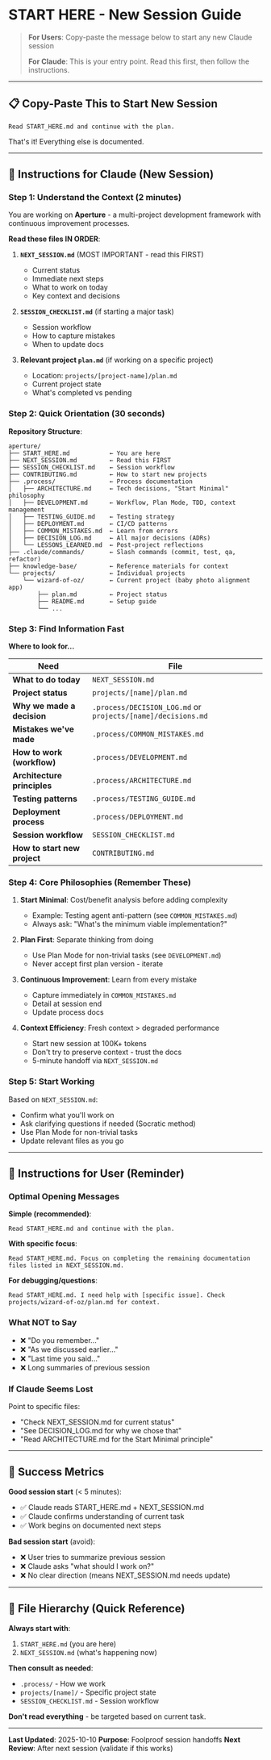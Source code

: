 # START HERE - New Session Guide

> **For Users**: Copy-paste the message below to start any new Claude session
>
> **For Claude**: This is your entry point. Read this first, then follow the instructions.

---

## 📋 Copy-Paste This to Start New Session

```
Read START_HERE.md and continue with the plan.
```

That's it! Everything else is documented.

---

## 🤖 Instructions for Claude (New Session)

### Step 1: Understand the Context (2 minutes)

You are working on **Aperture** - a multi-project development framework with continuous improvement processes.

**Read these files IN ORDER**:

1. **`NEXT_SESSION.md`** (MOST IMPORTANT - read this FIRST)
   - Current status
   - Immediate next steps
   - What to work on today
   - Key context and decisions

2. **`SESSION_CHECKLIST.md`** (if starting a major task)
   - Session workflow
   - How to capture mistakes
   - When to update docs

3. **Relevant project `plan.md`** (if working on a specific project)
   - Location: `projects/[project-name]/plan.md`
   - Current project state
   - What's completed vs pending

### Step 2: Quick Orientation (30 seconds)

**Repository Structure**:
```
aperture/
├── START_HERE.md           ← You are here
├── NEXT_SESSION.md         ← Read this FIRST
├── SESSION_CHECKLIST.md    ← Session workflow
├── CONTRIBUTING.md         ← How to start new projects
├── .process/               ← Process documentation
│   ├── ARCHITECTURE.md     ← Tech decisions, "Start Minimal" philosophy
│   ├── DEVELOPMENT.md      ← Workflow, Plan Mode, TDD, context management
│   ├── TESTING_GUIDE.md    ← Testing strategy
│   ├── DEPLOYMENT.md       ← CI/CD patterns
│   ├── COMMON_MISTAKES.md  ← Learn from errors
│   ├── DECISION_LOG.md     ← All major decisions (ADRs)
│   └── LESSONS_LEARNED.md  ← Post-project reflections
├── .claude/commands/       ← Slash commands (commit, test, qa, refactor)
├── knowledge-base/         ← Reference materials for context
└── projects/               ← Individual projects
    └── wizard-of-oz/       ← Current project (baby photo alignment app)
        ├── plan.md         ← Project status
        ├── README.md       ← Setup guide
        └── ...
```

### Step 3: Find Information Fast

**Where to look for...**

| Need | File |
|------|------|
| **What to do today** | `NEXT_SESSION.md` |
| **Project status** | `projects/[name]/plan.md` |
| **Why we made a decision** | `.process/DECISION_LOG.md` or `projects/[name]/decisions.md` |
| **Mistakes we've made** | `.process/COMMON_MISTAKES.md` |
| **How to work (workflow)** | `.process/DEVELOPMENT.md` |
| **Architecture principles** | `.process/ARCHITECTURE.md` |
| **Testing patterns** | `.process/TESTING_GUIDE.md` |
| **Deployment process** | `.process/DEPLOYMENT.md` |
| **Session workflow** | `SESSION_CHECKLIST.md` |
| **How to start new project** | `CONTRIBUTING.md` |

### Step 4: Core Philosophies (Remember These)

1. **Start Minimal**: Cost/benefit analysis before adding complexity
   - Example: Testing agent anti-pattern (see `COMMON_MISTAKES.md`)
   - Always ask: "What's the minimum viable implementation?"

2. **Plan First**: Separate thinking from doing
   - Use Plan Mode for non-trivial tasks (see `DEVELOPMENT.md`)
   - Never accept first plan version - iterate

3. **Continuous Improvement**: Learn from every mistake
   - Capture immediately in `COMMON_MISTAKES.md`
   - Detail at session end
   - Update process docs

4. **Context Efficiency**: Fresh context > degraded performance
   - Start new session at 100K+ tokens
   - Don't try to preserve context - trust the docs
   - 5-minute handoff via `NEXT_SESSION.md`

### Step 5: Start Working

Based on `NEXT_SESSION.md`:
- Confirm what you'll work on
- Ask clarifying questions if needed (Socratic method)
- Use Plan Mode for non-trivial tasks
- Update relevant files as you go

---

## 👤 Instructions for User (Reminder)

### Optimal Opening Messages

**Simple (recommended)**:
```
Read START_HERE.md and continue with the plan.
```

**With specific focus**:
```
Read START_HERE.md. Focus on completing the remaining documentation files listed in NEXT_SESSION.md.
```

**For debugging/questions**:
```
Read START_HERE.md. I need help with [specific issue]. Check projects/wizard-of-oz/plan.md for context.
```

### What NOT to Say

- ❌ "Do you remember..."
- ❌ "As we discussed earlier..."
- ❌ "Last time you said..."
- ❌ Long summaries of previous session

### If Claude Seems Lost

Point to specific files:
- "Check NEXT_SESSION.md for current status"
- "See DECISION_LOG.md for why we chose that"
- "Read ARCHITECTURE.md for the Start Minimal principle"

---

## 🎯 Success Metrics

**Good session start** (< 5 minutes):
- ✅ Claude reads START_HERE.md + NEXT_SESSION.md
- ✅ Claude confirms understanding of current task
- ✅ Work begins on documented next steps

**Bad session start** (avoid):
- ❌ User tries to summarize previous session
- ❌ Claude asks "what should I work on?"
- ❌ No clear direction (means NEXT_SESSION.md needs update)

---

## 📝 File Hierarchy (Quick Reference)

**Always start with**:
1. `START_HERE.md` (you are here)
2. `NEXT_SESSION.md` (what's happening now)

**Then consult as needed**:
- `.process/` - How we work
- `projects/[name]/` - Specific project state
- `SESSION_CHECKLIST.md` - Session workflow

**Don't read everything** - be targeted based on current task.

---

**Last Updated**: 2025-10-10
**Purpose**: Foolproof session handoffs
**Next Review**: After next session (validate if this works)
